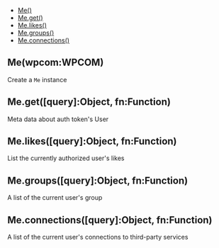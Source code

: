   - [Me()](#mewpcomwpcom)
  - [Me.get()](#megetqueryobjectfnfunction)
  - [Me.likes()](#melikesqueryobjectfnfunction)
  - [Me.groups()](#megroupsqueryobjectfnfunction)
  - [Me.connections()](#meconnectionsqueryobjectfnfunction)

## Me(wpcom:WPCOM)

  Create a `Me` instance

## Me.get([query]:Object, fn:Function)

  Meta data about auth token's User

## Me.likes([query]:Object, fn:Function)

  List the currently authorized user's likes

## Me.groups([query]:Object, fn:Function)

  A list of the current user's group

## Me.connections([query]:Object, fn:Function)

  A list of the current user's connections to third-party services
